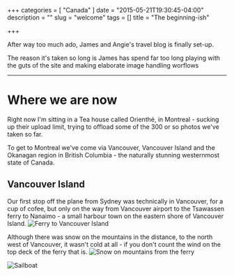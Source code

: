 +++
categories = [
	"Canada"
]
date = "2015-05-21T19:30:45-04:00"
description = ""
slug = "welcome"
tags = []
title = "The beginning-ish"

+++

After way too much ado, James and Angie's travel blog is finally set-up.

The reason it's taken so long is James has spend far too long playing with the guts of the site and making elaborate image handling worflows

---

# Where we are now

Right now I'm sitting in a Tea house called Orienthé, in Montreal - sucking up their upload limit, trying to offload some of the 300 or so photos we've taken so far.

To get to Montreal we've come via Vancouver, Vancouver Island and the Okanagan region in British Columbia - the naturally stunning westernmost state of Canada.

## Vancouver Island

Our first stop off the plane from Sydney was technically in Vancouver, for a cup of cofee, but only on the way from Vancouver airport to the Tsawassen ferry to Nanaimo - a small harbour town on the eastern shore of Vancouver Island.
![Ferry to Vancouver Island](http://images.jamesprenderga.st/resized-fourxthree/DSC00018.jpg)

Although there was snow on the mountains in the distance, to the north west of Vancouver, it wasn't cold at all - if you don't count the wind on the top deck of the ferry that is.
![Snow on mountains from the ferry](http://images.jamesprenderga.st/resized-fourxthree/DSC00024.JPG)

![Sailboat](http://images.jamesprenderga.st/resized-fourxthree/DSC00029.JPG)

